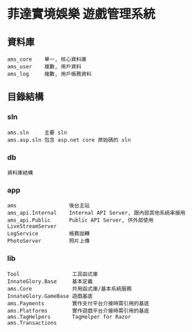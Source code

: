 # 菲達實境娛樂 遊戲管理系統

## 資料庫
	ams_core    單一, 核心資料庫
	ams_user    複數, 用戶資料
	ams_log     複數, 用戶帳務資料

## 目錄結構

### sln
	ams.sln		主要 sln
	ams.asp.sln	包含 asp.net core 原始碼的 sln

### db
	資料庫結構

### app
	ams                 後台主站
	ams_api.Internal    Internal API Server, 跟內部其他系統串接用
	ams_api.Public      Public API Server, 供外部使用
	LiveStreamServer
	LogService			帳務拋轉
	PhotoServer			照片上傳

### lib
	Tool                 工具函式庫
	InnateGlory.Base     基本定義
	ams.Core             共用函式庫/基本系統服務
	InnateGlory.GameBase 遊戲基底
	ams.Payments         實作支付平台介接時需引用的基底
	ams.Platforms        實作遊戲平台介接時需引用的基底
	ams.TagHelpers       TagHelper for Razor
	ams.Transactions
